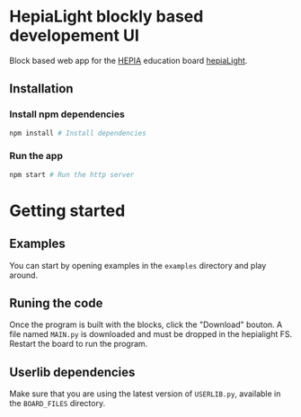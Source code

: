 # HepiaLight blockly based developement UI

Block based web app for the [HEPIA](http://hepia.hesge.ch) education board [hepiaLight](http://hepia.hesge.ch/fr/groupes-de-competences/hepialight/accueil/).

## Installation

### Install npm dependencies

```bash
npm install # Install dependencies
```

### Run the app

```bash
npm start # Run the http server
```

# Getting started

## Examples

You can start by opening examples in the `examples` directory and play around.

## Runing the code

Once the program is built with the blocks, click the "Download" bouton.
A file named `MAIN.py` is downloaded and must be dropped in the hepialight FS.
Restart the board to run the program.

## Userlib dependencies

Make sure that you are using the latest version of `USERLIB.py`,
available in the `BOARD_FILES` directory.
